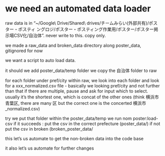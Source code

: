 # we need an automated data loader
raw data is in “~/Google\ Drive/Shared\ drives/チームみらい\(外部共有\)/ポスター・ポスティ ングロジ/ポスター・ポスティング作業用/ポスター/ポスター掲示場CSV化/自治体”. never write to this. copy only. 

we made a raw_data and broken_data directory along poster_data, gitignored for now

we want a script to auto load data. 

it should 
we add poster_data/temp folder
we copy the 自治体 folder to raw

for each folder under pref/city
within raw, we look into each folder and look for a xxx_normalized.csv file
    - basically we looking pref/city and not further than that
if there are multiple, pause and ask for input which to select. usually it’s the shortest one, which is concat of the other ones (think 横浜市青葉区, there are many 区 but the correct one is the concerted 横浜市_normalized.csv)

try
	we put that folder within the poster_data/temp
	we run nom poster:load-csv
  if it succeeds :
		put the csv in the correct prefecture (poster_data/<prefecture>)
	if not
		put the csv in broken (broken_poster_data/<prefecture>


this let’s us automate to get the non-broken data into the code base

it also let’s us automate for further changes
